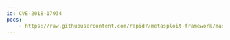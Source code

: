 ```yaml
---
id: CVE-2018-17934
pocs:
    - https://raw.githubusercontent.com/rapid7/metasploit-framework/master/modules/auxiliary/gather/nuuo_cms_file_download.rb
---
```

